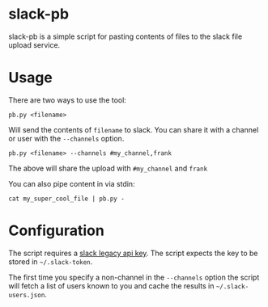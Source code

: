 slack-pb
========

slack-pb is a simple script for pasting contents of files to the slack file
upload service.

Usage
=====

There are two ways to use the tool:

```
pb.py <filename>
```

Will send the contents of `filename` to slack. You can share it with a channel
or user with the `--channels` option.

```
pb.py <filename> --channels #my_channel,frank
```

The above will share the upload with `#my_channel` and `frank`

You can also pipe content in via stdin:

```
cat my_super_cool_file | pb.py -
```

Configuration
=============

The script requires a [slack legacy api
key](https://api.slack.com/custom-integrations/legacy-tokens). The script
expects the key to be stored in `~/.slack-token`.

The first time you specify a non-channel in the `--channels` option the script
will fetch a list of users known to you and cache the results in
`~/.slack-users.json`.
